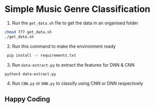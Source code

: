 # Simple Music Genre Classification

1. Run the `get_data.sh` file to get the data in an organised folder
```bash
chmod 777 get_data.sh
./get_data.sh
``` 

2. Run this command to make the environment ready
```bash
 pip install -r requirements.txt
```

3. Run `data-extract.py` to extract the features for DNN & CNN
```bash
python3 data-extract.py
```
4. Run `CNN.py` or `DNN.py` to classify using CNN or DNN respectively


## Happy Coding